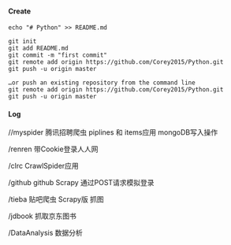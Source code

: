 #### Create

```
echo "# Python" >> README.md

git init
git add README.md
git commit -m "first commit"
git remote add origin https://github.com/Corey2015/Python.git
git push -u origin master

…or push an existing repository from the command line
git remote add origin https://github.com/Corey2015/Python.git
git push -u origin master

```

#### Log

//myspider 腾讯招聘爬虫 piplines 和 items应用 mongoDB写入操作

/renren 带Cookie登录人人网

/clrc CrawlSpider应用

/github github Scrapy 通过POST请求模拟登录

/tieba 贴吧爬虫 Scrapy版 抓图

/jdbook 抓取京东图书

/DataAnalysis 数据分析



